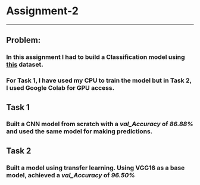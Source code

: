 # Assignment-2
---
## Problem: 
   ### In this assignment I had to build a Classification model using [this](https://www.kaggle.com/datasets/raaavan/cottonleafinfection) dataset. 
   ### For Task 1, I have used my CPU to train the model but in Task 2, I used Google Colab for GPU access.
   
## Task 1
   ### Built a CNN model from scratch with a *val_Accuracy* of *86.88%* and used the same model for making predictions. 
   
## Task 2
   ### Built a model using transfer learning. Using VGG16 as a base model, achieved a *val_Accuracy* of *96.50%*
   

